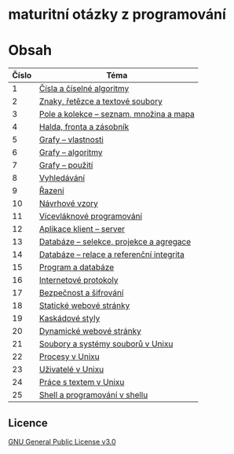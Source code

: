 # maturitní otázky z programování

# Obsah

| Číslo | Téma |
|-------|------|
| 1 | [Čísla a číselné algoritmy](01-cisla-ciselne-algoritmy.md) |
| 2 | [Znaky, řetězce a textové soubory](02-znaky-retezce-textove-soubory.md) |
| 3 | [Pole a kolekce – seznam, množina a mapa](03-pole-kolekce-seznam-mnozina-mapa.md) |
| 4 | [Halda, fronta a zásobník](04-halda-fronta-zasobnik.md) |
| 5 | [Grafy – vlastnosti](05-grafy-vlastnosti.md) |
| 6 | [Grafy – algoritmy](06-grafy-algoritmy.md) |
| 7 | [Grafy – použití](07-grafy-pouziti.md) |
| 8 | [Vyhledávání](08-vyhledavani.md) |
| 9 | [Řazení](09-razeni.md) |
| 10 | [Návrhové vzory](10-navrhove-vzory.md) |
| 11 | [Vícevláknové programování](11-vicevlaknove-programovani.md) |
| 12 | [Aplikace klient – server](12-aplikace-klient-server.md) |
| 13 | [Databáze – selekce, projekce a agregace](13-databaze-selekce-projekce-agregace.md) |
| 14 | [Databáze – relace a referenční integrita](14-databaze-relace-referencni-integrita.md) |
| 15 | [Program a databáze](15-program-databaze.md) |
| 16 | [Internetové protokoly](16-internetove-protokoly.md) |
| 17 | [Bezpečnost a šifrování](17-bezpecnost-sifrovani.md) |
| 18 | [Statické webové stránky](18-staticke-webove-stranky.md) |
| 19 | [Kaskádové styly](19-kaskadove-styly.md) |
| 20 | [Dynamické webové stránky](20-dynamicke-webove-stranky.md) |
| 21 | [Soubory a systémy souborů v Unixu](21-soubory-systemy-souboru-unix.md) |
| 22 | [Procesy v Unixu](22-procesy-unix.md) |
| 23 | [Uživatelé v Unixu](23-uzivatele-unix.md) |
| 24 | [Práce s textem v Unixu](24-prace-s-textem-unix.md) |
| 25 | [Shell a programování v shellu](25-shell-programovani.md) |

## Licence

[GNU General Public License v3.0](LICENSE)
